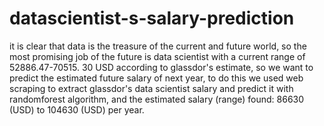 # datascientist-s-salary-prediction
it is clear that data is the treasure of the current and future world, so the most promising job of the future is data scientist with a current range of 52886.47-70515. 30 USD according to glassdor's estimate, so we want to predict the estimated future salary of next year, to do this we used web scraping to extract glassdor's data scientist salary and predict it with randomforest algorithm, and the estimated salary (range) found: 86630 (USD) to 104630 (USD) per year.
